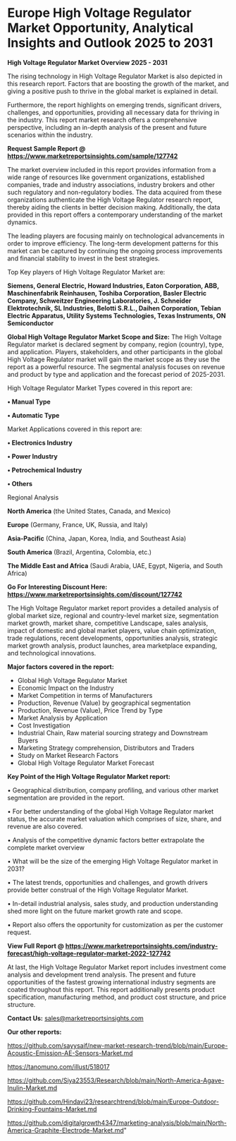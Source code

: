# Europe High Voltage Regulator Market Opportunity, Analytical Insights and Outlook 2025 to 2031

<Strong> High Voltage Regulator Market Overview 2025 - 2031</strong>

The rising technology in High Voltage Regulator Market is also depicted in this research report. Factors that are boosting the growth of the market, and giving a positive push to thrive in the global market is explained in detail.

Furthermore, the report highlights on emerging trends, significant drivers, challenges, and opportunities, providing all necessary data for thriving in the industry. This report market research offers a comprehensive perspective, including an in-depth analysis of the present and future scenarios within the industry.

<strong>Request Sample Report @ <a href=https://www.marketreportsinsights.com/sample/127742>https://www.marketreportsinsights.com/sample/127742</a></strong>

The market overview included in this report provides information from a wide range of resources like government organizations, established companies, trade and industry associations, industry brokers and other such regulatory and non-regulatory bodies. The data acquired from these organizations authenticate the High Voltage Regulator research report, thereby aiding the clients in better decision making. Additionally, the data provided in this report offers a contemporary understanding of the market dynamics.

The leading players are focusing mainly on technological advancements in order to improve efficiency. The long-term development patterns for this market can be captured by continuing the ongoing process improvements and financial stability to invest in the best strategies.

Top Key players of High Voltage Regulator Market are:

<strong>Siemens, General Electric, Howard Industries, Eaton Corporation, ABB, Maschinenfabrik Reinhausen, Toshiba Corporation, Basler Electric Company, Schweitzer Engineering Laboratories, J. Schneider Elektrotechnik, SL Industries, Belotti S.R.L., Daihen Corporation, Tebian Electric Apparatus, Utility Systems Technologies, Texas Instruments, ON Semiconductor</strong>

<strong><b>Global High Voltage Regulator Market Scope and Size:</b></strong>
The High Voltage Regulator market is declared segment by company, region (country), type, and application. Players, stakeholders, and other participants in the global High Voltage Regulator market will gain the market scope as they use the report as a powerful resource. The segmental analysis focuses on revenue and product by type and application and the forecast period of 2025-2031.

High Voltage Regulator Market Types covered in this report are:

<strong>• Manual Type

• Automatic Type</strong>

Market Applications covered in this report are:

<strong>• Electronics Industry

• Power Industry

• Petrochemical Industry

• Others</strong> 

Regional Analysis

<strong>North America</strong> (the United States, Canada, and Mexico)

<strong>Europe</strong> (Germany, France, UK, Russia, and Italy)

<strong>Asia-Pacific</strong> (China, Japan, Korea, India, and Southeast Asia)

<strong>South America</strong> (Brazil, Argentina, Colombia, etc.)

<strong>The Middle East and Africa</strong> (Saudi Arabia, UAE, Egypt, Nigeria, and South Africa)

<strong>Go For Interesting Discount Here: <a href=https://www.marketreportsinsights.com/discount/127742>https://www.marketreportsinsights.com/discount/127742</a></strong>

The High Voltage Regulator market report provides a detailed analysis of global market size, regional and country-level market size, segmentation market growth, market share, competitive Landscape, sales analysis, impact of domestic and global market players, value chain optimization, trade regulations, recent developments, opportunities analysis, strategic market growth analysis, product launches, area marketplace expanding, and technological innovations.

<strong><b>Major factors covered in the report:</b></strong>
<ul>
  <li>Global High Voltage Regulator Market </li>
  <li>Economic Impact on the Industry</li>
  <li>Market Competition in terms of Manufacturers</li>
  <li>Production, Revenue (Value) by geographical segmentation</li>
  <li>Production, Revenue (Value), Price Trend by Type</li>
  <li>Market Analysis by Application</li>
  <li>Cost Investigation</li>
  <li>Industrial Chain, Raw material sourcing strategy and Downstream Buyers</li>
  <li>Marketing Strategy comprehension, Distributors and Traders</li>
  <li>Study on Market Research Factors</li>
  <li>Global High Voltage Regulator Market Forecast</li>
</ul>

<strong><b>Key Point of the High Voltage Regulator Market report:</b></strong>

• Geographical distribution, company profiling, and various other market segmentation are provided in the report.

• For better understanding of the global High Voltage Regulator market status, the accurate market valuation which comprises of size, share, and revenue are also covered.

• Analysis of the competitive dynamic factors better extrapolate the complete market overview

• What will be the size of the emerging High Voltage Regulator market in 2031?

• The latest trends, opportunities and challenges, and growth drivers provide better construal of the High Voltage Regulator Market.

• In-detail industrial analysis, sales study, and production understanding shed more light on the future market growth rate and scope.

• Report also offers the opportunity for customization as per the customer request.

<strong><b>View Full Report @ <a href=https://www.marketreportsinsights.com/industry-forecast/high-voltage-regulator-market-2022-127742>https://www.marketreportsinsights.com/industry-forecast/high-voltage-regulator-market-2022-127742</a></b></strong>


At last, the High Voltage Regulator Market report includes investment come analysis and development trend analysis. The present and future opportunities of the fastest growing international industry segments are coated throughout this report. This report additionally presents product specification, manufacturing method, and product cost structure, and price structure.

<strong>Contact Us:</strong>
sales@marketreportsinsights.com

<strong>Our other reports:</strong>

<a href=https://github.com/sayysaif/new-market-research-trend/blob/main/Europe-Acoustic-Emission-AE-Sensors-Market.md>https://github.com/sayysaif/new-market-research-trend/blob/main/Europe-Acoustic-Emission-AE-Sensors-Market.md</a>

<a href=https://tanomuno.com/illust/518017>https://tanomuno.com/illust/518017</a>

<a href=https://github.com/Siya23553/Research/blob/main/North-America-Agave-Inulin-Market.md>https://github.com/Siya23553/Research/blob/main/North-America-Agave-Inulin-Market.md</a>

<a href=https://github.com/Hindavi23/researchtrend/blob/main/Europe-Outdoor-Drinking-Fountains-Market.md>https://github.com/Hindavi23/researchtrend/blob/main/Europe-Outdoor-Drinking-Fountains-Market.md</a>

<a href=https://github.com/digitalgrowth4347/marketing-analysis/blob/main/North-America-Graphite-Electrode-Market.md>https://github.com/digitalgrowth4347/marketing-analysis/blob/main/North-America-Graphite-Electrode-Market.md</a>"
